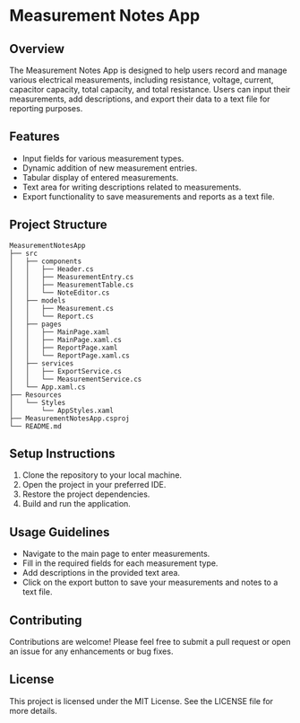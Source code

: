 # Measurement Notes App

## Overview
The Measurement Notes App is designed to help users record and manage various electrical measurements, including resistance, voltage, current, capacitor capacity, total capacity, and total resistance. Users can input their measurements, add descriptions, and export their data to a text file for reporting purposes.

## Features
- Input fields for various measurement types.
- Dynamic addition of new measurement entries.
- Tabular display of entered measurements.
- Text area for writing descriptions related to measurements.
- Export functionality to save measurements and reports as a text file.

## Project Structure
```
MeasurementNotesApp
├── src
│   ├── components
│   │   ├── Header.cs
│   │   ├── MeasurementEntry.cs
│   │   ├── MeasurementTable.cs
│   │   └── NoteEditor.cs
│   ├── models
│   │   ├── Measurement.cs
│   │   └── Report.cs
│   ├── pages
│   │   ├── MainPage.xaml
│   │   ├── MainPage.xaml.cs
│   │   ├── ReportPage.xaml
│   │   └── ReportPage.xaml.cs
│   ├── services
│   │   ├── ExportService.cs
│   │   └── MeasurementService.cs
│   └── App.xaml.cs
├── Resources
│   └── Styles
│       └── AppStyles.xaml
├── MeasurementNotesApp.csproj
└── README.md
```

## Setup Instructions
1. Clone the repository to your local machine.
2. Open the project in your preferred IDE.
3. Restore the project dependencies.
4. Build and run the application.

## Usage Guidelines
- Navigate to the main page to enter measurements.
- Fill in the required fields for each measurement type.
- Add descriptions in the provided text area.
- Click on the export button to save your measurements and notes to a text file.

## Contributing
Contributions are welcome! Please feel free to submit a pull request or open an issue for any enhancements or bug fixes.

## License
This project is licensed under the MIT License. See the LICENSE file for more details.